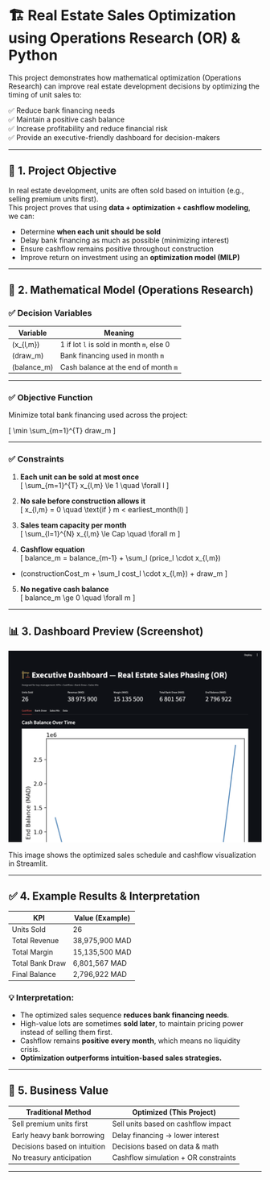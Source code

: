 
# 🏗️ Real Estate Sales Optimization using Operations Research (OR) & Python

This project demonstrates how mathematical optimization (Operations Research) can improve real estate development decisions by optimizing the timing of unit sales to:

✅ Reduce bank financing needs  
✅ Maintain a positive cash balance  
✅ Increase profitability and reduce financial risk  
✅ Provide an executive-friendly dashboard for decision-makers

---

## 🎯 1. Project Objective

In real estate development, units are often sold based on intuition (e.g., selling premium units first).  
This project proves that using **data + optimization + cashflow modeling**, we can:

- Determine **when each unit should be sold**
- Delay bank financing as much as possible (minimizing interest)
- Ensure cashflow remains positive throughout construction
- Improve return on investment using an **optimization model (MILP)**

---

## 🧠 2. Mathematical Model (Operations Research)

### ✅ **Decision Variables**
| Variable | Meaning |
|----------|---------|
| \(x_{l,m}\) | 1 if lot `l` is sold in month `m`, else 0 |
| \(draw_m\) | Bank financing used in month `m` |
| \(balance_m\) | Cash balance at the end of month `m` |

---

### ✅ **Objective Function**
Minimize total bank financing used across the project:

\[
\min \sum_{m=1}^{T} draw_m
\]

---

### ✅ **Constraints**
1. **Each unit can be sold at most once**  
\[
\sum_{m=1}^{T} x_{l,m} \le 1 \quad \forall l
\]

2. **No sale before construction allows it**  
\[
x_{l,m} = 0 \quad \text{if } m < earliest\_month(l)
\]

3. **Sales team capacity per month**  
\[
\sum_{l=1}^{N} x_{l,m} \le Cap \quad \forall m
\]

4. **Cashflow equation**  
\[
balance_m = balance_{m-1} + \sum_l (price_l \cdot x_{l,m})
- (constructionCost_m + \sum_l cost_l \cdot x_{l,m}) + draw_m
\]

5. **No negative cash balance**  
\[
balance_m \ge 0 \quad \forall m
\]

---

## 📊 3. Dashboard Preview (Screenshot)



![Dashboard Screenshot](images/dashboard.png)

This image shows the optimized sales schedule and cashflow visualization in Streamlit.


---

## ✅ 4. Example Results & Interpretation

| **KPI**              | **Value (Example)** |
|----------------------|---------------------|
| Units Sold           | 26                  |
| Total Revenue        | 38,975,900 MAD      |
| Total Margin         | 15,135,500 MAD      |
| Total Bank Draw      | 6,801,567 MAD       |
| Final Balance        | 2,796,922 MAD       |

### 💡 Interpretation:

- The optimized sales sequence **reduces bank financing needs**.  
- High-value lots are sometimes **sold later**, to maintain pricing power instead of selling them first.  
- Cashflow remains **positive every month**, which means no liquidity crisis.  
- **Optimization outperforms intuition-based sales strategies.**

---

## 💼 5. Business Value

| **Traditional Method**            | **Optimized (This Project)**         |
|----------------------------------|----------------------------------------|
| Sell premium units first         | Sell units based on cashflow impact   |
| Early heavy bank borrowing       | Delay financing → lower interest      |
| Decisions based on intuition     | Decisions based on data & math        |
| No treasury anticipation         | Cashflow simulation + OR constraints  |

---

